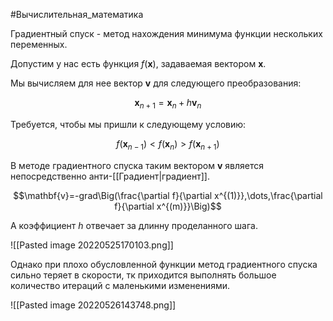 #Вычислительная_математика 

Градиентный спуск - метод нахождения минимума функции нескольких переменных.

Допустим у нас есть функция $f(\mathbf{x})$, задаваемая вектором $\mathbf{x}$. 

Мы вычисляем для нее вектор $\mathbf{v}$ для следующего преобразования:

$$\mathbf{x}_{n+1}=\mathbf{x}_{n}+h\mathbf{v}_{n}$$

Требуется, чтобы мы пришли к следующему условию:

$$f(\mathbf{x}_{n-1})<f(\mathbf{x}_{n})>f(\mathbf{x}_{n+1})$$

В методе градиентного спуска таким вектором $\mathbf{v}$ является непосредственно анти-[[Градиент|градиент]].

$$\mathbf{v}=-grad\Big(\frac{\partial f}{\partial x^{(1)}},\dots,\frac{\partial f}{\partial x^{(m)}}\Big)$$

А коэффициент $h$ отвечает за длинну проделанного шага.

![[Pasted image 20220525170103.png]]

Однако при плохо обусловленной функции метод градиентного спуска сильно теряет в скорости, тк приходится выполнять большое количество итераций с маленькими изменениями.

![[Pasted image 20220526143748.png]]



